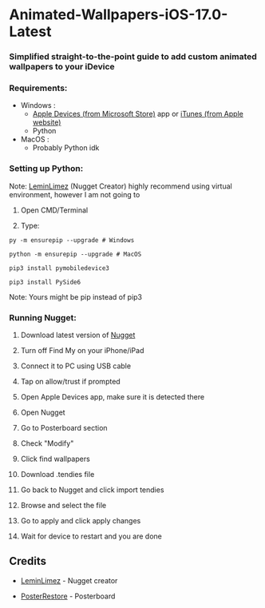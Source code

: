 # Animated-Wallpapers-iOS-17.0-Latest
### Simplified straight-to-the-point guide to add custom animated wallpapers to your iDevice
### Requirements:
- Windows :
   - [Apple Devices (from Microsoft Store)](https://apps.microsoft.com/detail/9np83lwlpz9k%3Fhl%3Den-US%26gl%3DUS&ved=2ahUKEwjE-svo7qyJAxWTlYkEHQpbH3oQFnoECBoQAQ&usg=AOvVaw0rZTXCFmRaHAifkEEu9tMI) app or [iTunes (from Apple website)](https://support.apple.com/en-us/106372)
   - Python
- MacOS : 
   - Probably Python idk

### Setting up Python:
Note: [LeminLimez](https://github.com/leminlimez) (Nugget Creator) highly recommend using virtual environment, however I am not going to

1. Open CMD/Terminal

2. Type:
```
py -m ensurepip --upgrade # Windows

python -m ensurepip --upgrade # MacOS

pip3 install pymobiledevice3

pip3 install PySide6
```
Note: Yours might be pip instead of pip3
### Running Nugget:

1. Download latest version of [Nugget](https://github.com/leminlimez/Nugget/releases)
   
2. Turn off Find My on your iPhone/iPad

3. Connect it to PC using USB cable

4. Tap on allow/trust if prompted

5. Open Apple Devices app, make sure it is detected there

6. Open Nugget

7. Go to Posterboard section

8. Check "Modify"

9. Click find wallpapers

10. Download .tendies file

11. Go back to Nugget and click import tendies

12. Browse and select the file

13. Go to apply and click apply changes

14. Wait for device to restart and you are done

## Credits
- [LeminLimez](https://github.com/leminlimez) - Nugget creator

- [PosterRestore](https://discord.com/invite/gWtzTVhMvh) - Posterboard 




